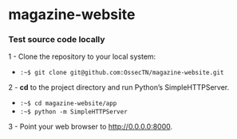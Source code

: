 magazine-website
================

### <a name="link"></a>Test source code locally

1 - Clone the repository to your local system:
   * `:~$ git clone git@github.com:OssecTN/magazine-website.git`
      

2 - **cd** to the project directory and run Python’s SimpleHTTPServer.
   * `:~$ cd magazine-website/app `
   * `:~$ python -m SimpleHTTPServer `

3 - Point your web browser to http://0.0.0.0:8000.
